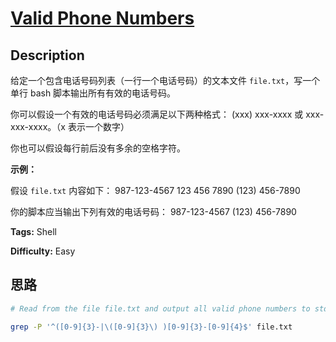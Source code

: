 # [Valid Phone Numbers][title]

## Description

给定一个包含电话号码列表（一行一个电话号码）的文本文件 `file.txt`，写一个单行 bash 脚本输出所有有效的电话号码。

你可以假设一个有效的电话号码必须满足以下两种格式： (xxx) xxx-xxxx 或 xxx-xxx-xxxx。（x 表示一个数字）

你也可以假设每行前后没有多余的空格字符。

**示例：**

假设 `file.txt` 内容如下：
            987-123-4567    123 456 7890    (123) 456-7890    

你的脚本应当输出下列有效的电话号码：
            987-123-4567    (123) 456-7890    


**Tags:** Shell

**Difficulty:** Easy

## 思路

``` bash
# Read from the file file.txt and output all valid phone numbers to stdout.
grep -P '^([0-9]{3}-|\([0-9]{3}\) )[0-9]{3}-[0-9]{4}$' file.txt
```

[title]: https://leetcode-cn.com/problems/valid-phone-numbers
